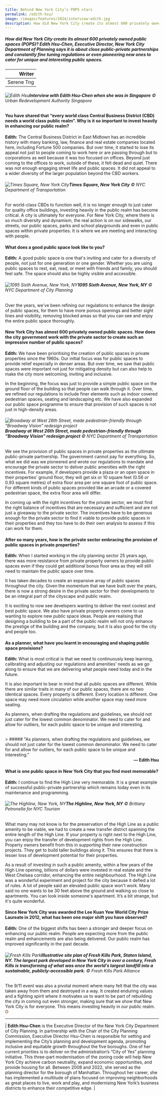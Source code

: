 ```yaml
---
title: Behind New York City’s POPS stars
permalink: /edith-hsu/
image: /images/features/2024/interview-edith.jpg
description: How did New York City create its almost 600 privately owned public spaces (POPS)? Edith Hsu-Chen, Executive Director, New York City Department of Planning says it is about close public-private partnerships and constantly fine tuning regulations or even pioneering new ones to cater for unique and interesting public spaces. 
---
```


##### How did New York City create its almost 600 privately owned public spaces (POPS)? Edith Hsu-Chen, Executive Director, New York City Department of Planning says it is about close public-private partnerships and constantly fine tuning regulations or even pioneering new ones to cater for unique and interesting public spaces.

| Writer |
| ---: |
| Serene Tng |

###### ![Edith Hsu](/images/features/2024/interview-edith.jpg/)**Interview with Edith Hsu-Chen when she was in Singapore** © Urban Redevelopment Authority Singapore

#### **You have shared that “every world class Central Business District (CBD) needs a world class public realm”. Why is it so important to invest heavily in enhancing our public realm?**

**Edith:**  The Central Business District in East Midtown has an incredible history with many banking, law, finance and real estate companies located here, including Fortune 500 companies. But over time, it started to lose its appeal not just to people coming to work here or are passing through but to corporations as well because it was too focused on offices. Beyond just coming to the offices to work, outside of these, it felt dead and quiet. There was not enough engaging street life and public spaces. It did not appeal to a wider diversity of the larger population beyond the CBD workers. 

###### ![Times Square, New York City](/images/features/2024/times-square-nyc.jpg/)**Times Square, New York City** © NYC Department of Transportation

For world-class CBDs to function well, it is no longer enough to just cater for quality office buildings, investing heavily in the public realm has become critical. A city is ultimately for everyone. For New York City, where there is so much diversity and dynamism, the real action is on our sidewalks, our streets, our public spaces, parks and school playgrounds and even in public spaces within private properties. It is where we are meeting and interacting with people. 

#### **What does a good public space look like to you?**

**Edith:** A good public space is one that's inviting and cater for a diversity of people, not just for one generation or one gender. Whether you are using public spaces to rest, eat, read, or meet with friends and family, you should feel safe. The space should also be highly visible and accessible. 

###### ![1095 Sixth Avenue, New York, NY](/images/features/2024/sixth-avenue.jpg/)**1095 Sixth Avenue, New York, NY** ©  NYC Department of City Planning

Over the years, we've been refining our regulations to enhance the design of public spaces, for them to have more porous openings and better sight lines and visibility, removing blocked areas so that you can see and enjoy the entire public space thoroughly.

#### **New York City has almost 600 privately owned public spaces. How does the city government work with the private sector to create such an impressive number of public spaces?**

**Edith:**  We have been prioritising the creation of public spaces in private properties since the 1960s. Our initial focus was for public spaces to provide relief especially in denser areas. But over time, we saw that public spaces were important not just for mitigating density but can also help to make the city more welcoming, inviting and inclusive.   

In the beginning, the focus was just to provide a simple public space on the ground floor of the building so that people can walk through it. Over time, we refined our regulations to include finer elements such as indoor covered pedestrian spaces, seating and landscaping etc. We have also expanded our public space programme to ensure that provision of such spaces is not just in high-density areas.

###### ![Broadway at West 26th Street, made pedestrian-friendly through “Broadway Vision” redesign project](/images/features/2024/broadway.jpg/)**Broadway at West 26th Street, made pedestrian-friendly through “Broadway Vision” redesign project** © NYC Department of Transportation

We see the provision of public spaces in private properties as the ultimate public-private partnership. The government cannot pay for everything. So, what we did was we pioneered and wrote our regulations to mandate and encourage the private sector to deliver public amenities with the right incentives. For example, if developers provide a plaza or an open space in their properties’ ground floor, they will get six or 10 square feet (0.56 or 0.93 square metres) of extra floor area per one square foot of public space. For different kinds of public spaces provided like an arcade or a covered pedestrian space, the extra floor area will differ.  

In coming up with the right incentives for the private sector, we must find the right balance of incentives that are necessary and sufficient and are not just a giveaway to the private sector. The incentives have to be generous enough for the private sector to find it viable to provide public spaces in their properties and they too have to do their own analysis to assess if this can work for them.

#### **After so many years, how is the private sector embracing the provision of public spaces in private properties?**

**Edith:** When I started working in the city planning sector 25 years ago, there was more resistance from private property owners to provide public spaces even if they could get additional bonus floor area as they will still need to maintain the public space over time.  

It has taken decades to create an expansive array of public spaces throughout the city. Given the momentum that we have built over the years, there is now a strong desire in the private sector for their developments to be an integral part of the cityscape and public realm.  

It is exciting to now see developers wanting to deliver the next coolest and best public space. We also have private property owners come to us wanting to explore new public space ideas. People are realising that designing a building to be a part of the public realm will not only enhance the prestige of the building and the company, but it is also good for the city and people too. 

#### **As a planner, what have you learnt in encouraging and shaping public space provisions?**

**Edith:** What is most critical is that we need to continuously keep learning, calibrating and adjusting our regulations and amenities’ needs as we go along to ensure that we are delivering what people need today and in the future.  

It is also important to bear in mind that all public spaces are different. While there are similar traits in many of our public spaces, there are no two identical spaces. Every property is different. Every location is different. One space may need more circulation while another space may need more seating.  

As planners, when drafting the regulations and guidelines, we should not just cater for the lowest common denominator. We need to cater for and allow for outliers, for each public space to be unique and interesting. 

<br>
> ##### "As planners, when drafting the regulations and guidelines, we should not just cater for the lowest common denominator. We need to cater for and allow for outliers, for each public space to be unique and interesting."
<div align="right"><b>— Edith Hsu</b></div>

#### **What is one public space in New York City that you find most memorable?**

**Edith:**  I continue to find the High Line very memorable. It is a great example of successful public-private partnership which remains today even in its maintenance and programming.

###### ![The Highline, New York, NY](/images/features/2024/highline9.jpg/)**The Highline, New York, NY** © Brittany Petronella for NYC Tourism

What many may not know is for the preservation of the High Line as a public amenity to be viable, we had to create a new transfer district spanning the entire length of the High Line. If your property is right next to the High Line, you can enjoy the transfer of development rights from the High Line. Property owners benefit from this in supporting their new construction projects. They get to build taller buildings along it. This ensures that there is lesser loss of development potential for their properties.  

As a result of investing in such a public amenity, within a few years of the High Line opening, billions of dollars were invested in real estate and the West Chelsea corridor, enhancing the entire neighbourhood. The High Line was a wonderful experiment and project for the city because it defied a lot of rules. A lot of people said an elevated public space won't work. Many said no one wants to be 30 feet above the ground and walking so close to apartments. You can look inside someone's apartment. It’s a bit strange, but it's quite wonderful. 

#### **Since New York City was awarded the Lee Kuan Yew World City Prize Laureate in 2012, what has been one major shift you have observed?**

**Edith:** One of the biggest shifts has been a stronger and deeper focus on enhancing our public realm. People are expecting more from the public realm and enhancements are also being delivered. Our public realm has improved significantly in the past decade.

###### ![Fresh Kills Park](/images/features/2024/fresh-kills-park.jpg/)**Illustrative site plan of Fresh Kills Park, Staten Island, NY.  The largest park developed in New York City in over a century, Fresh Kills is transforming of what was once the world’s largest landfill into a sustainable, publicly-accessible park.** © Fresh Kills Park Alliance

The 9/11 event was also a pivotal moment where many felt that the city was taken away from them and destroyed in a way. It created enduring values and a fighting spirit where it motivates us to want to be part of rebuilding the city in coming out even stronger, making sure that we show that New York City is for everyone. This means investing heavily in our public realm. **<font color="#967942">O</font>** 

---

| **Edith Hsu-Chen** is the Executive Director of the New York City Department of City Planning. In partnership with the Chair of the City Planning Commission, Executive Director Hsu-Chen is responsible for setting and implementing the City’s planning and development agenda, promoting inclusive and equitable growth throughout the five boroughs. One of her current priorities is to deliver on the administration’s “City of Yes” planning initiative. This three-part modernisation of the zoning code will help New York City achieve carbon neutrality, expand economic opportunities, and provide housing for all. Between 2008 and 2022, she served as the planning director for the borough of Manhattan. Throughout her career, she has implemented a multitude of plans focused on improving neighborhoods as great places to live, work and play, and modernising New York’s business districts to enhance their competitive edge. |
